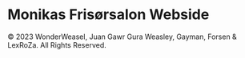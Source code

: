 # Monikas Frisørsalon Webside
































© 2023 WonderWeasel, Juan Gawr Gura Weasley, Gayman, Forsen & LexRoZa. All Rights Reserved.
